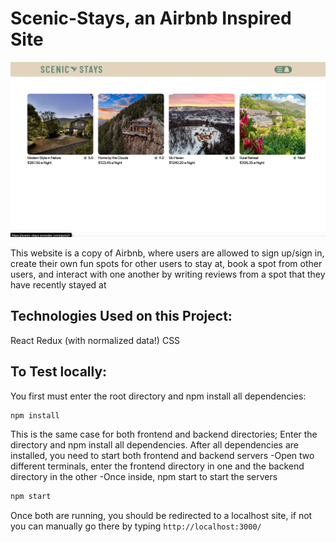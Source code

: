 
# Scenic-Stays, an Airbnb Inspired Site

![](./Screenshot%202023-03-20%20at%209.06.34%20AM.png)

This website is a copy of Airbnb, where users are allowed to sign up/sign in, create their own fun spots for other users to stay at, book a spot from other users, and interact with one another by writing reviews from a spot that they have recently stayed at

## Technologies Used on this Project:
React
Redux (with normalized data!)
CSS

## To Test locally:

You first must enter the root directory and npm install all dependencies:
```sh
npm install
```

This is the same case for both frontend and backend directories; Enter the directory and npm install all dependencies.
After all dependencies are installed, you need to start both frontend and backend servers
  -Open two different terminals, enter the frontend directory in one and the backend directory in the other
  -Once inside, npm start to start the servers
  ```sh
npm start
```
  Once both are running, you should be redirected to a localhost site, if not you can manually go there by typing `http://localhost:3000/`

